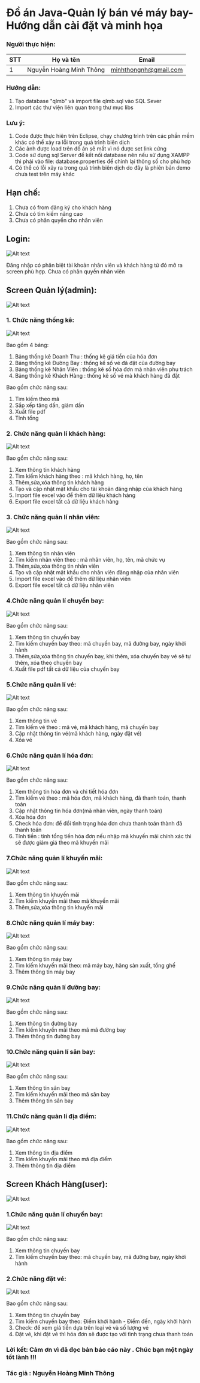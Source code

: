 # Đồ án Java-Quản lý bán vé máy bay-Hướng dẫn cài đặt và minh họa

### Người thực hiện:
|STT|Họ và tên       |Email       |
|---|----------------|----------------|
|  1|Nguyễn Hoàng Minh Thông|minhthongnh@gmail.com|
### Hướng dẫn:
1) Tạo database "qlmb" và import file qlmb.sql vào SQL Sever
2) Import các thư viện liên quan trong thư mục libs
### Lưu ý:
1) Code được thực hiên trên Eclipse, chạy chương trình trên các phần mềm khác có thể xảy ra lỗi trong quá trình biên dịch
2) Các ảnh được load trên đồ án sẽ mất vì nó được set link cứng
3) Code sử dụng sql Server để kết nối database nên nếu sử dụng XAMPP thì phải vào file: database.properties để chỉnh lại thông số cho phù hợp
4) Có thể có lỗi xảy ra trong quá trình biên dịch do đây là phiên bản demo chưa test trên máy khác
## Hạn chế:
1) Chưa có from đăng ký cho khách hàng
2) Chưa có tìm kiếm nâng cao
3) Chưa có phân quyền cho nhân viên
## Login:

![Alt text](hinh/login.jpg?raw=true "Form đăng nhập")

Đăng nhập có phân biệt tài khoản nhân viên và khách hàng từ đó mở ra screen phù hợp.
Chưa có phân quyền nhân viên


## Screen Quản lý(admin):

![Alt text](hinh/admin/screen.jpg?raw=true "Screen quản lí")

### 1. Chức năng thống kê:

![Alt text](hinh/admin/thongke.jpg?raw=true "Thống kê")

Bao gồm 4 bảng:
1) Bảng thống kê Doanh Thu  : thống kê giá tiền của hóa đơn
2) Bảng thống kê Đường Bay  : thống kế số vé đã đặt của đường bay
3) Bảng thống kê Nhân Viên  : thống kê số hóa đơn mà nhân viên phụ trách
4) Bảng thống kê Khách Hàng : thống kê số vé mà khách hàng đã đặt

Bao gồm chức năng sau:
1) Tìm kiếm theo mã
2) Sắp xếp tăng dần, giảm dần
3) Xuất file pdf
4) Tỉnh tổng

### 2. Chức năng quản lí khách hàng:

![Alt text](hinh/admin/khachhang.jpg?raw=true "Khách Hàng")

Bao gồm chức năng sau:
1) Xem thông tin khách hàng
2) Tìm kiếm khách hàng theo : mã khách hàng, họ, tên
3) Thêm,sửa,xóa thông tin khách hàng
4) Tạo và cập nhật mật khẩu cho tài khoản đăng nhập của khách hàng 
5) Import file excel vào để thêm dữ liệu khách hàng
6) Export file excel tất cả dữ liệu khách hàng

### 3. Chức năng quản lí nhân viên:

![Alt text](hinh/admin/nhanvien.jpg?raw=true "Nhân viên")

Bao gồm chức năng sau:
1) Xem thông tin nhân viên
2) Tìm kiếm nhân viên theo : mã nhân viên, họ, tên, mã chức vụ
3) Thêm,sửa,xóa thông tin nhân viên
4) Tạo và cập nhật mật khẩu cho nhân viên đăng nhập của nhân viên
5) Import file excel vào để thêm dữ liệu nhân viên
6) Export file excel tất cả dữ liệu nhân viên

### 4.Chức năng quản lí chuyến bay:

![Alt text](hinh/admin/chuyenbay.jpg?raw=true "Chuyến bay")

Bao gồm chức năng sau:
1) Xem thông tin chuyến bay
2) Tìm kiếm chuyến bay theo: mã chuyến bay, mã đường bay, ngày khởi hành
3) Thêm,sửa,xóa thông tin chuyến bay, khi thêm, xóa chuyến bay vé sẽ tự thêm, xóa theo chuyến  bay 
4) Xuất file pdf tất cả dữ liệu của chuyến bay

### 5.Chức năng quản lí vé:

![Alt text](hinh/admin/ve.jpg?raw=true "Vé")

Bao gồm chức năng sau:
1) Xem thông tin vé
2) Tìm kiếm vé theo : mã vé, mã khách hàng, mã chuyến bay
3) Cập nhật thông tin vé(mã khách hàng, ngày đặt vé)
4) Xóa vé
 
 ### 6.Chức năng quản lí hóa đơn:
 
 ![Alt text](hinh/admin/hoadon.jpg?raw=true "Hóa đơn")
 
Bao gồm chức năng sau:
1) Xem thông tin hóa đơn và chi tiết hóa đơn
2) Tìm kiếm vé theo : mã hóa đơn, mã khách hàng, đã thanh toán, thanh toán
3) Cập nhật thông tin hóa đơn(mã nhân viên, ngày thanh toán)
4) Xóa hóa đơn
5) Check hóa đơn: để đổi tình trạng hóa đơn chưa thanh toán thành đã thanh toán
6) Tính tiền : tính tổng tiền hóa đơn nếu nhập mã khuyến mãi chính xác thì sẽ được giảm giá theo mã khuyến mãi

 ### 7.Chức năng quản lí khuyến mãi:
 
  ![Alt text](hinh/admin/khuyenmai.jpg?raw=true "Khuyến Mãi")
 
 Bao gồm chức năng sau:
1) Xem thông tin khuyến mãi
2) Tìm kiếm khuyến mãi theo mã khuyến mãi
3) Thêm,sửa,xóa thông tin khuyến mãi


 ### 8.Chức năng quản lí máy bay:
 
  ![Alt text](hinh/admin/maybay.jpg?raw=true "Máy Bay")
 
 Bao gồm chức năng sau:
1) Xem thông tin máy bay
2) Tìm kiếm khuyến mãi theo: mã máy bay, hãng sản xuất, tổng ghế
3) Thêm thông tin máy bay

 ### 9.Chức năng quản lí đường bay:
 
  ![Alt text](hinh/admin/duongbay.jpg?raw=true "Đường bay")
 
 Bao gồm chức năng sau:
1) Xem thông tin đường bay
2) Tìm kiếm khuyến mãi theo mã mã đường bay
3) Thêm thông tin đường bay

 ### 10.Chức năng quản lí sân bay:
 
  ![Alt text](hinh/admin/sanbay.jpg?raw=true "Sân bay")
 
 Bao gồm chức năng sau:
1) Xem thông tin sân bay
2) Tìm kiếm khuyến mãi theo mã sân bay
3) Thêm thông tin sân bay

 ### 11.Chức năng quản lí địa điểm:
 
  ![Alt text](hinh/admin/diadiem.jpg?raw=true "Địa điểm")
 
 Bao gồm chức năng sau:
1) Xem thông tin địa điểm
2) Tìm kiếm khuyến mãi theo mã địa điểm
3) Thêm thông tin địa điểm

## Screen Khách Hàng(user):

![Alt text](hinh/user/screen.jpg?raw=true "Screen khách hàng")


### 1.Chức năng quản lí chuyến bay:

![Alt text](hinh/admin/chuyenbay.jpg?raw=true "Chuyến bay")

Bao gồm chức năng sau:
1) Xem thông tin chuyến bay
2) Tìm kiếm chuyến bay theo: mã chuyến bay, mã đường bay, ngày khởi hành

### 2.Chức năng đặt vé:

![Alt text](hinh/user/datve.jpg?raw=true "Đặt vé")

Bao gồm chức năng sau:
1) Xem thông tin chuyến bay
2) Tìm kiếm chuyến bay theo: Điểm khởi hành - Điểm đến, ngày khởi hành
3) Check: để xem giá tiền dựa trên loại vé và số lượng vé
4) Đặt vé, khi đặt vé thì hóa đơn sẽ được tạo với tình trạng chưa thanh toán

### Lời kết: Cảm ơn vì đã đọc bản báo cáo này . Chúc bạn một ngày tốt lành !!! 
### Tác giả : Nguyễn Hoàng Minh Thông


